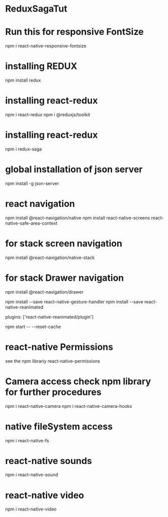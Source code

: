 # ReduxSagaTut

# Run this for responsive FontSize

npm i react-native-responsive-fontsize

# installing REDUX

npm install redux

# installing react-redux

npm i react-redux
npm i @reduxjs/toolkit

# installing react-redux

npm i redux-saga

# global installation of json server

npm install -g json-server

# react navigation

npm install @react-navigation/native
npm install react-native-screens react-native-safe-area-context

# for stack screen navigation

npm install @react-navigation/native-stack

# for stack Drawer navigation

npm install @react-navigation/drawer

<!-- npm install react-native-gesture-handler react-native-reanimated -->

npm install --save react-native-gesture-handler
npm install --save react-native-reanimated

<!-- Add this below line to babel.config.js -->

plugins: ['react-native-reanimated/plugin']

npm start -- --reset-cache

# react-native Permissions

see the npm librariy react-native-permissions

# Camera access check npm library for further procedures

npm i react-native-camera
npm i react-native-camera-hooks

# native fileSystem access

npm i react-native-fs

# react-native sounds

npm i react-native-sound

# react-native video

npm i react-native-video
